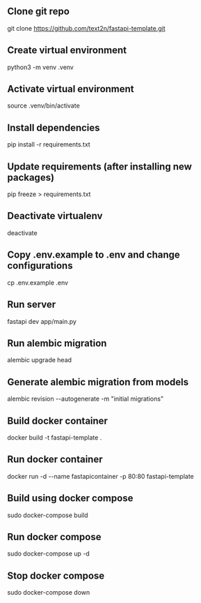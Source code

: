 ## Clone git repo
git clone https://github.com/text2n/fastapi-template.git

## Create virtual environment
python3 -m venv .venv

## Activate virtual environment
source .venv/bin/activate

## Install dependencies
pip install -r requirements.txt

## Update requirements (after installing new packages)
pip freeze > requirements.txt

## Deactivate virtualenv
deactivate

## Copy .env.example to .env and change configurations
cp .env.example .env

## Run server
fastapi dev app/main.py

## Run alembic migration
alembic upgrade head

## Generate alembic migration from models
alembic revision --autogenerate -m "initial migrations"

## Build docker container
docker build -t fastapi-template .

## Run docker container
docker run -d --name fastapicontainer -p 80:80 fastapi-template

## Build using docker compose
sudo docker-compose build

## Run docker compose
sudo docker-compose up -d

## Stop docker compose
sudo docker-compose down
